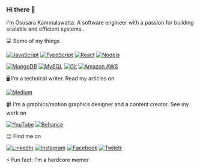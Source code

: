 ### Hi there 👋

I'm Osusara Kammalawatta. A software engineer with a passion for building scalable and efficient systems..

💻 Some of my things

[![JavaScript](https://img.shields.io/badge/-JavaScript-black?style=flat-square&logo=javascript)](https://github.com/osusara)
[![TypeScript](https://img.shields.io/badge/-TypeScript-black?style=flat-square&logo=typescript)](https://github.com/osusara)
[![React](https://img.shields.io/badge/-React-black?style=flat-square&logo=react)](https://github.com/osusara)
[![Nodejs](https://img.shields.io/badge/-Nodejs-black?style=flat-square&logo=Node.js)](https://github.com/osusara)

[![MongoDB](https://img.shields.io/badge/-MongoDB-black?style=flat-square&logo=mongodb)](https://github.com/osusara)
[![MySQL](https://img.shields.io/badge/-MySQL-black?style=flat-square&logo=mysql)](https://github.com/osusara)
[![Git](https://img.shields.io/badge/-Git-black?style=flat-square&logo=git)](https://github.com/osusara)
[![Amazon AWS](https://img.shields.io/badge/Amazon%20AWS-black?style=flat-square&logo=amazon-aws)](https://github.com/osusara)

🖥 I’m a technical writer. Read my articles on

<a href="https://osusarak.medium.com/" target="_blank"><img src="https://img.shields.io/badge/-Medium-000000?style=flat-square&labelColor=000000&logo=Medium" alt="Medium"></a>

📹 I'm a graphics/motion graphics designer and a content creator. See my work on

<a href="https://youtube.com/osusarakammalawatta" target="_blank"><img src="https://img.shields.io/badge/-YouTube-ff0000?style=flat-square&labelColor=ff0000&logo=Youtube" alt="YouTube"></a>
<a href="https://behance.net/osusara" target="_blank"><img src="https://img.shields.io/badge/-Behance-0057ff?style=flat-square&labelColor=0057ff&logo=Behance" alt="Behance"></a>

😉 Find me on

<a href="https://www.linkedin.com/in/osusara" target="_blank"><img src="https://img.shields.io/badge/LinkedIn-%230077B5.svg?&style=flat-square&logo=linkedin&logoColor=white" alt="LinkedIn"></a>
<a href="https://www.instagram.com/osusara.kammalawatta" target="_blank"><img src="https://img.shields.io/badge/Instagram-%23E4405F.svg?&style=flat-square&logo=instagram&logoColor=white" alt="Instagram"></a>
<a href="https://www.facebook.com/osusara" target="_blank"><img src="https://img.shields.io/badge/Facebook-%231877F2.svg?&style=flat-square&logo=facebook&logoColor=white" alt="Facebook"></a>
<a href="https://twitter.net/kammalawatta" target="_blank"><img src="https://img.shields.io/badge/-Twitter-1da1f2?style=flat-square&labelColor=1da1f2&logo=Twitter&logoColor=white" alt="Twitetr"></a>

⚡ Fun fact: I'm a hardcore memer
